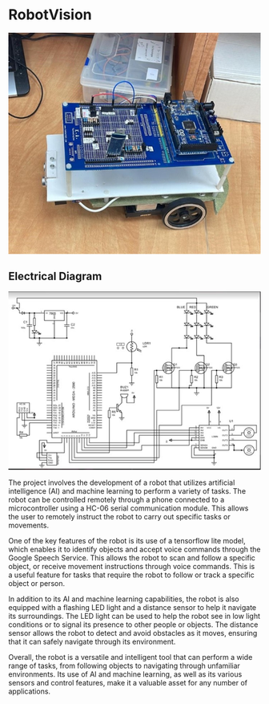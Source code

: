 # RobotVision

![](Robot.jpg)


## Electrical Diagram

![](ElecDiagram.jpg)

The project involves the development of a robot that utilizes artificial intelligence (AI) and machine learning to perform a variety of tasks. The robot can be controlled remotely through a phone connected to a microcontroller using a HC-06 serial communication module. This allows the user to remotely instruct the robot to carry out specific tasks or movements.

One of the key features of the robot is its use of a tensorflow lite model, which enables it to identify objects and accept voice commands through the Google Speech Service. This allows the robot to scan and follow a specific object, or receive movement instructions through voice commands. This is a useful feature for tasks that require the robot to follow or track a specific object or person.

In addition to its AI and machine learning capabilities, the robot is also equipped with a flashing LED light and a distance sensor to help it navigate its surroundings. The LED light can be used to help the robot see in low light conditions or to signal its presence to other people or objects. The distance sensor allows the robot to detect and avoid obstacles as it moves, ensuring that it can safely navigate through its environment.

Overall, the robot is a versatile and intelligent tool that can perform a wide range of tasks, from following objects to navigating through unfamiliar environments. Its use of AI and machine learning, as well as its various sensors and control features, make it a valuable asset for any number of applications.
